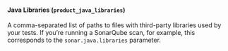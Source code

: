 #### Java Libraries (`product_java_libraries`)
A comma-separated list of paths to files with third-party libraries used by your tests. If you’re running a SonarQube scan, for example, this corresponds to the `sonar.java.libraries` parameter.  


